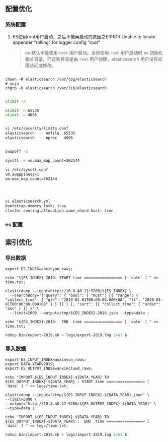 
## 配置优化

### 系统配置

1. ES使用root用户启动，之后不能再启动的原因之ERROR Unable to locate appender “rolling“ for logger config “root“
    > es 默认不能使用 `root` 用户启动。当你使用 `root` 用户启动时 es 初始化相关目录。而这些目录是由 `root` 用户创建，elasticsearch 用户没有权限访问或修改。
  ```shell
  
  chown -R elasticsearch /var/log/elasticsearch
 # uuju 
 chgrp -R elasticsearch /var/lib/elasticsearch
 
  
  ```



```bash
ulimit -a

ulimit -n 65535
ulimit -u 4096


vi /etc/security/limits.conf
elasticsearch  -  nofile  65535
elasticsearch  -  nproc   4096 


swapoff -a

sysctl -w vm.max_map_count=262144

vi /etc/sysctl.conf
vm.swappiness=1
vm.max_map_count=262144




vi elasticsearch.yml
bootstrap.memory_lock: true
cluster.routing.allocation.same_shard.host: true
```



### es 配置


## 索引优化

### 导出数据

```shell
export ES_INDEX=anxinyun_raws; 

echo "${ES_INDEX}-2019: START time ================= [ `date` ] " >> time.txt; 

elasticdump --input=http://10.8.40.11:9200/${ES_INDEX} \
  --searchBody='{"query": { "bool": { "must": [{ "range": { "collect_time": { "gte": "2019-01-01T00:00:00.000+08", "lt": "2020-01-01T00:00:00.000+08" } } }] } }, "sort": [{ "collect_time": { "order": "asc" } }] }' \
  --limit=2000 --output=/tmp/${ES_INDEX}-2019.json --type=data ; 

echo "${ES_INDEX}-2019:  END  time ================= [ `date` ] " >> time.txt; 
```

```bash
nohup bin/export-2019.sh > logs/export-2019.log 2>&1 &
```

### 导入数据

```shell
export ES_INPUT_INDEX=anxinyun_raws;
export DATA_YEAR=2019;
export ES_OUTPUT_INDEX=anxincloud_raws;

echo "IMPORT ${ES_INPUT_INDEX}-${DATA_YEAR} TO ${ES_OUTPUT_INDEX}-${DATA_YEAR} : START time ================= [ `date` ] " >> logs/time.txt;

elasticdump --input="/tmp/${ES_INPUT_INDEX}-${DATA_YEAR}.json" \
--limit=5000 \
--output="http://10.8.40.12:9200/${ES_OUTPUT_INDEX}-${DATA_YEAR}" \
--type=data ;

echo "IMPORT ${ES_INPUT_INDEX}-${DATA_YEAR} TO ${ES_OUTPUT_INDEX}-${DATA_YEAR} :  END  time ================= [ `date` ] " >> logs/time.txt;
```

```bash
nohup bin/import-2019.sh > logs/import-2019.log 2>&1 &
```